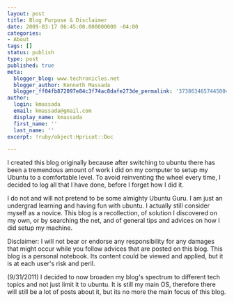 ```yaml
---
layout: post
title: Blog Purpose & Disclaimer
date: 2009-03-17 06:45:00.000000000 -04:00
categories:
- About
tags: []
status: publish
type: post
published: true
meta:
  blogger_blog: www.techronicles.net
  blogger_author: Kenneth Massada
  blogger_ff04fb872097e84c3f74ac8dafe273de_permalink: '3738634657445004456'
author:
  login: kmassada
  email: kmassada@gmail.com
  display_name: kmassada
  first_name: ''
  last_name: ''
excerpt: !ruby/object:Hpricot::Doc

---
```

<p>I created this blog originally because after switching to ubuntu there has been a tremendous amount of work i did on my computer to setup my Ubuntu to a comfortable level. To avoid reinventing the wheel every time, I decided to log all that I have done, before I forget how I did it.</p>
<p>I do not and will not pretend to be some almighty Ubuntu Guru. I am just an undergrad learning and having fun with ubuntu.  I actually still consider myself as a novice. This blog is a recollection, of solution I discovered on my own, or by searching the net, and of general tips and advices on how I did setup my machine.</p>
<p>Disclaimer: I will not bear or endorse any responsibility for any damages that might occur while you follow advices that are posted on this blog. This blog is a personal notebook. Its content could be viewed and applied, but it is at each user's risk and peril.</p>
<p>(9/31/2011) I decided to now broaden my blog's spectrum to different tech topics and not just limit it to ubuntu. It is still my main OS, therefore there will still be a lot of posts about it, but its no more the main focus of this blog.</p>
